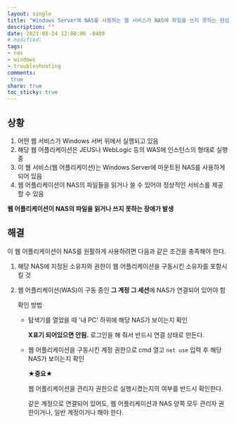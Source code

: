 ```yaml
---
layout: single
title: "Windows Server에 NAS를 사용하는 웹 서비스가 NAS에 파일을 쓰지 못하는 현상"
description: ""
date: 2021-08-24 12:00:00 -0400
# modified: 
tags: 
- nas
- windows
- troubleshooting
comments:
 true
share: true
toc_sticky: true
---
```




## 상황

1. 어떤 웹 서비스가 Windows 서버 위에서 실행되고 있음
2. 해당 웹 어플리케이션은 JEUS나 WebLogic 등의 WAS에 인스턴스의 형태로 실행 중
3. 이 웹 서비스(웹 어플리케이션)는 Windows Server에 마운트된 NAS를 사용하게 되어 있음
4. 웹 어플리케이션이 NAS의 파일들을 읽거나 쓸 수 있어야 정상적인 서비스를 제공할 수 있음

**웹 어플리케이션이 NAS의 파일을 읽거나 쓰지 못하는 장애가 발생**



## 해결

이 웹 어플리케이션이 NAS를 원활하게 사용하려면 다음과 같은 조건을 충족해야 한다.

1. 해당 NAS에 지정된 소유자와 권한이 웹 어플리케이션을 구동시킨 소유자를 포함시킬 것

2. 웹 어플리케이션(WAS)이 구동 중인 **그 계정 그 세션**에 NAS가 연결되어 있어야 함

   확인 방법

   - 탐색기를 열었을 때 '내 PC' 하위에 해당 NAS가 보이는지 확인

     **X표기 되어있으면 안됨.** 로그인을 해 줘서 반드시 연결 상태로 만든다.

   - 웹 어플리케이션을 구동시킨 계정 권한으로 cmd 열고 `net use` 입력 후 해당 NAS가 보이는지 확인

     **★중요★**

     웹 어플리케이션을 관리자 권한으로 실행시켰는지의 여부를 반드시 확인한다.

     같은 계정으로 연결되어 있어도, 웹 어플리케이션과 NAS 양쪽 모두 관리자 권한이거나, 일반 계정이거나 해야 한다.

